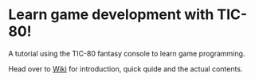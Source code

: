 # Learn game development with TIC-80!

A tutorial using the TIC-80 fantasy console to learn game programming.

Head over to [Wiki](https://github.com/MuffinTrap/programming_club/wiki) for introduction, quick quide and the actual contents.
